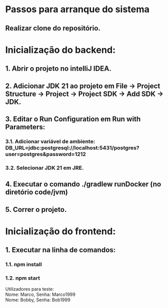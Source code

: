 # Passos para arranque do sistema

## Realizar clone do repositório.

# Inicialização do backend:

## 1. Abrir o projeto no intelliJ IDEA.

## 2. Adicionar JDK 21 ao projeto em File -> Project Structure -> Project -> Project SDK -> Add SDK -> JDK.

## 3. Editar o Run Configuration em Run with Parameters:

### 3.1. Adicionar variável de ambiente: DB_URL=jdbc:postgresql://localhost:5431/postgres?user=postgres&password=1212

### 3.2. Selecionar JDK 21 em JRE.

## 4. Executar o comando ./gradlew runDocker (no diretório code/jvm)

## 5. Correr o projeto.

# Inicialização do frontend:

## 1. Executar na linha de comandos:

### 1.1. npm install

### 1.2. npm start

Utilizadores para teste: \
Nome: Marco, Senha: Marco1999\
Nome: Bobby, Senha: Bob1999

